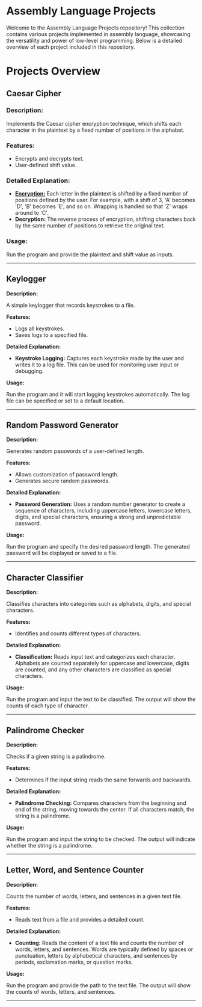 # Assembly Language Projects
Welcome to the Assembly Language Projects repository! This collection contains various projects implemented in assembly language, showcasing the versatility and power of low-level programming. Below is a detailed overview of each project included in this repository.

# Projects Overview

## Caesar Cipher

### **Description:** 

Implements the Caesar cipher encryption technique, which shifts each character in the plaintext by a fixed number of positions in the alphabet.

### **Features:**
  - Encrypts and decrypts text.
  - User-defined shift value.

### **Detailed Explanation:**
  - <u>**Encryption:**</u> Each letter in the plaintext is shifted by a fixed number of positions defined by the user. For example, with a shift of 3, 'A' becomes 'D', 'B' becomes 'E', and so on. Wrapping is handled so that 'Z' wraps around to 'C'.
  - **Decryption:** The reverse process of encryption, shifting characters back by the same number of positions to retrieve the original text.

### **Usage:** 

Run the program and provide the plaintext and shift value as inputs.

---

## Keylogger

**Description:** 

A simple keylogger that records keystrokes to a file.

**Features:**
  - Logs all keystrokes.
  - Saves logs to a specified file.

**Detailed Explanation:**
  - **Keystroke Logging:** Captures each keystroke made by the user and writes it to a log file. This can be used for monitoring user input or debugging.

**Usage:** 

Run the program and it will start logging keystrokes automatically. The log file can be specified or set to a default location.

---

## Random Password Generator

**Description:** 

Generates random passwords of a user-defined length.

**Features:**
  - Allows customization of password length.
  - Generates secure random passwords.

**Detailed Explanation:**
  - **Password Generation:** Uses a random number generator to create a sequence of characters, including uppercase letters, lowercase letters, digits, and special characters, ensuring a strong and unpredictable password.

**Usage:**

Run the program and specify the desired password length. The generated password will be displayed or saved to a file.

---

## Character Classifier

**Description:** 

Classifies characters into categories such as alphabets, digits, and special characters.

**Features:**

  - Identifies and counts different types of characters.

**Detailed Explanation:**
  - **Classification:** Reads input text and categorizes each character. Alphabets are counted separately for uppercase and lowercase, digits are counted, and any other characters are classified as special characters.

**Usage:** 

Run the program and input the text to be classified. The output will show the counts of each type of character.

---

## Palindrome Checker

**Description:** 

Checks if a given string is a palindrome.

**Features:**

  - Determines if the input string reads the same forwards and backwards.

**Detailed Explanation:**

  - **Palindrome Checking:** Compares characters from the beginning and end of the string, moving towards the center. If all characters match, the string is a palindrome.

**Usage:** 

Run the program and input the string to be checked. The output will indicate whether the string is a palindrome.

---

## Letter, Word, and Sentence Counter

**Description:** 

Counts the number of words, letters, and sentences in a given text file.

**Features:**
  - Reads text from a file and provides a detailed count.

**Detailed Explanation:**
  - **Counting:** Reads the content of a text file and counts the number of words, letters, and sentences. Words are typically defined by spaces or punctuation, letters by alphabetical characters, and sentences by periods, exclamation marks, or question marks.

**Usage:** 

Run the program and provide the path to the text file. The output will show the counts of words, letters, and sentences.

---
